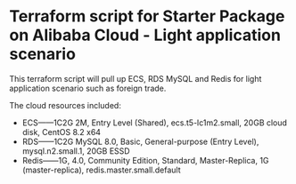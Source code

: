 # Terraform script for Starter Package on Alibaba Cloud - Light application scenario
This terraform script will pull up ECS, RDS MySQL and Redis for light application scenario such as foreign trade.

The cloud resources included:
- ECS——1C2G 2M, Entry Level (Shared), ecs.t5-lc1m2.small, 20GB cloud disk, CentOS 8.2 x64
- RDS——1C2G MySQL 8.0, Basic, General-purpose (Entry Level), mysql.n2.small.1, 20GB ESSD
- Redis——1G, 4.0, Community Edition, Standard, Master-Replica, 1G (master-replica), redis.master.small.default
